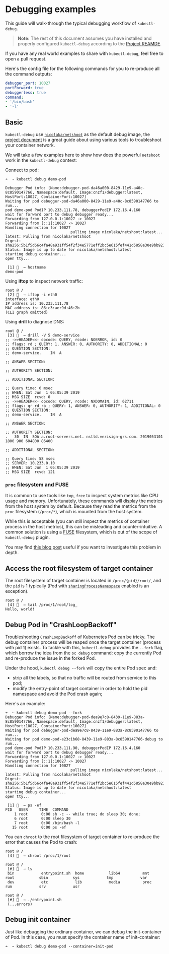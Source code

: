 # Debugging examples

This guide will walk-through the typical debugging workflow of `kubectl-debug`.

> **Note:** The rest of this document assumes you have installed and properly configured `kubectl-debug` according to the [Project REAMDE](/README.md).

If you have any real world examples to share with `kubectl-debug`, feel free to open a pull request.

Here's the config file for the following commands for you to re-produce all the command outputs:

```yaml
debugger_port: 10027
portForward: true
debuggerless: true
command:
- '/bin/bash'
- '-l'
```

## Basic

`kubectl-debug` use [`nicolaka/netshoot`](https://github.com/nicolaka/netshoot) as the default debug image, the [project document](https://github.com/nicolaka/netshoot/blob/master/README.md) is a great guide about using various tools to troubleshoot your container network. 

We will take a few examples here to show how does the powerful `netshoot` work in the `kubectl-debug` context:

Connect to pod:

```shell
➜  ~ kubectl debug demo-pod

Debugger Pod info: [Name:debugger-pod-da46a000-8429-11e9-a40c-8c8590147766, Namespace:default, Image:cnzf1/debugger:latest, HostPort:10027, ContainerPort:10027]
Waiting for pod debugger-pod-da46a000-8429-11e9-a40c-8c8590147766 to run...
pod demo-pod PodIP 10.233.111.78, debuggerPodIP 172.16.4.160
wait for forward port to debug debugger ready...
Forwarding from 127.0.0.1:10027 -> 10027
Forwarding from [::1]:10027 -> 10027
Handling connection for 10027
                             pulling image nicolaka/netshoot:latest...
latest: Pulling from nicolaka/netshoot
Digest: sha256:5b1f5d66c4fa48a931ff54f2f34e5771eff2bc5e615fef441d5858e30e9bb921
Status: Image is up to date for nicolaka/netshoot:latest
starting debug container...
open tty...

 [1] 🐳  → hostname
demo-pod
```

Using **iftop** to inspect network traffic:
```shell
root @ /
 [2] 🐳  → iftop -i eth0
interface: eth0
IP address is: 10.233.111.78
MAC address is: 86:c3:ae:9d:46:2b
(CLI graph omitted)
```

Using **drill** to diagnose DNS:
```shell
root @ /
 [3] 🐳  → drill -V 5 demo-service
;; ->>HEADER<<- opcode: QUERY, rcode: NOERROR, id: 0
;; flags: rd ; QUERY: 1, ANSWER: 0, AUTHORITY: 0, ADDITIONAL: 0
;; QUESTION SECTION:
;; demo-service.	IN	A

;; ANSWER SECTION:

;; AUTHORITY SECTION:

;; ADDITIONAL SECTION:

;; Query time: 0 msec
;; WHEN: Sat Jun  1 05:05:39 2019
;; MSG SIZE  rcvd: 0
;; ->>HEADER<<- opcode: QUERY, rcode: NXDOMAIN, id: 62711
;; flags: qr rd ra ; QUERY: 1, ANSWER: 0, AUTHORITY: 1, ADDITIONAL: 0
;; QUESTION SECTION:
;; demo-service.	IN	A

;; ANSWER SECTION:

;; AUTHORITY SECTION:
.	30	IN	SOA	a.root-servers.net. nstld.verisign-grs.com. 2019053101 1800 900 604800 86400

;; ADDITIONAL SECTION:

;; Query time: 58 msec
;; SERVER: 10.233.0.10
;; WHEN: Sat Jun  1 05:05:39 2019
;; MSG SIZE  rcvd: 121
```

### `proc` filesystem and FUSE

It is common to use tools like `top`, `free` to inspect system metrics like CPU usage and memory. Unfortunately, these commands will display the metrics from the host system by default. Because they read the metrics from the `proc` filesystem (`/proc/*`), which is mounted from the host system.

While this is acceptable (you can still inspect the metrics of container process in the host metrics), this can be misleading and 
counter-intuitive. A common solution is using a [FUSE](https://en.wikipedia.org/wiki/Filesystem_in_Userspace) filesystem, which is out of the scope of `kubectl-debug` plugin.

You may find [this blog post](https://fabiokung.com/2014/03/13/memory-inside-linux-containers/) useful if you want to investigate this problem in depth.

## Access the root filesystem of target container

The root filesystem of target container is located in `/proc/{pid}/root/`, and the `pid` is 1 typically (Pod with [`sharingProcessNamespace`](https://kubernetes.io/docs/tasks/configure-pod-container/share-process-namespace/) enabled is an exception).

```shell
root @ /
 [4] 🐳  → tail /proc/1/root/log_
Hello, world!
```

## Debug Pod in "CrashLoopBackoff"

Troubleshooting `CrashLoopBackoff` of Kubernetes Pod can be tricky. The debug container process will be reaped once the target container (process with pid 1) exists. To tackle with this, `kubectl-debug` provides the `--fork` flag, which borrow the idea from the `oc debug` command: copy the currently Pod and re-produce the issue in the forked Pod.

Under the hood, `kubectl debug --fork` will copy the entire Pod spec and:

* strip all the labels, so that no traffic will be routed from service to this pod;
* modify the entry-point of target container in order to hold the pid namespace and avoid the Pod crash again;

Here's an example:

```shell
➜  ~ kubectl debug demo-pod --fork
Debugger Pod info: [Name:debugger-pod-dea9e7c8-8439-11e9-883a-8c8590147766, Namespace:default, Image:cnzf1/debugger:latest, HostPort:10027, ContainerPort:10027]
Waiting for pod debugger-pod-dea9e7c8-8439-11e9-883a-8c8590147766 to run...
Waiting for pod demo-pod-e23c1b68-8439-11e9-883a-8c8590147766-debug to run...
pod demo-pod PodIP 10.233.111.90, debuggerPodIP 172.16.4.160
wait for forward port to debug debugger ready...
Forwarding from 127.0.0.1:10027 -> 10027
Forwarding from [::1]:10027 -> 10027
Handling connection for 10027
                             pulling image nicolaka/netshoot:latest...
latest: Pulling from nicolaka/netshoot
Digest: sha256:5b1f5d66c4fa48a931ff54f2f34e5771eff2bc5e615fef441d5858e30e9bb921
Status: Image is up to date for nicolaka/netshoot:latest
starting debug container...
open tty...

 [1] 🐳  → ps -ef
PID   USER     TIME  COMMAND
    1 root      0:00 sh -c -- while true; do sleep 30; done;
    6 root      0:00 sleep 30
    7 root      0:00 /bin/bash -l
   15 root      0:00 ps -ef
```

You can `chroot` to the root filesystem of target container to re-produce the error that causes the Pod to crash:

```shell
root @ /
 [4] 🐳  → chroot /proc/1/root
 
root @ /
 [#] 🐳  → ls
 bin            entrypoint.sh  home           lib64          mnt            root           sbin           sys            tmp            var
 dev            etc            lib            media          proc           run            srv            usr
 
root @ /
 [#] 🐳  → ./entrypoint.sh
 (...errors)
```

## Debug init container

Just like debugging the ordinary container, we can debug the init-container of Pod. In this case, you must specify the container name of init-container:

```shell
➜  ~ kubectl debug demo-pod --container=init-pod
```
